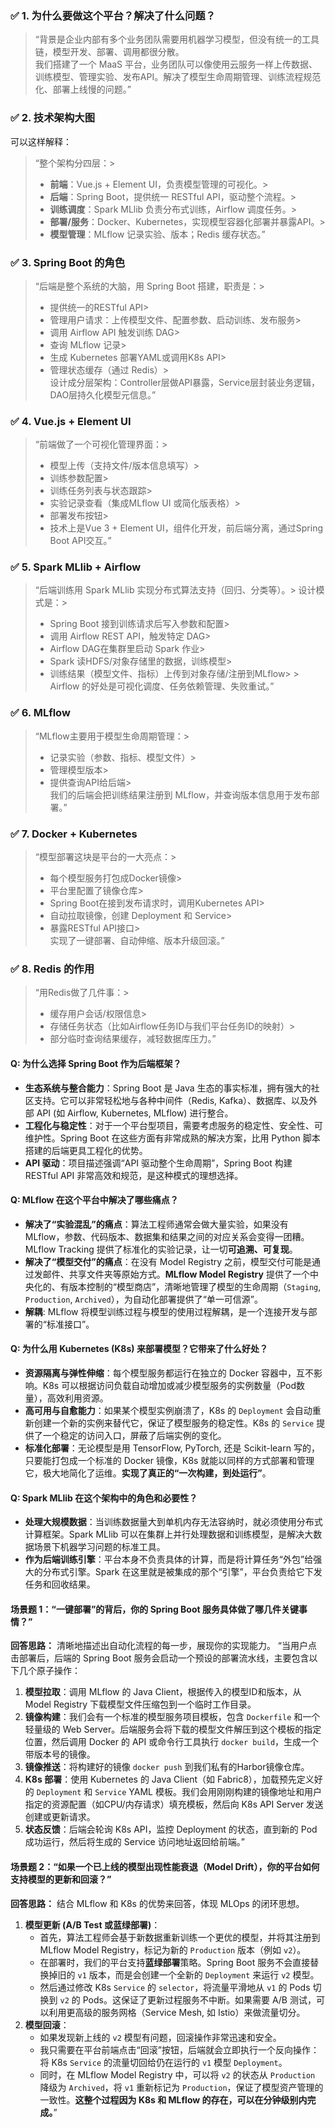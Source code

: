 ### ✅ 1. 为什么要做这个平台？解决了什么问题？

> “背景是企业内部有多个业务团队需要用机器学习模型，但没有统一的工具链，模型开发、部署、调用都很分散。  
> 我们搭建了一个 MaaS 平台，业务团队可以像使用云服务一样上传数据、训练模型、管理实验、发布API。解决了模型生命周期管理、训练流程规范化、部署上线慢的问题。”
### ✅ 2. 技术架构大图

可以这样解释：

> “整个架构分四层：> 
> - **前端**：Vue.js + Element UI，负责模型管理的可视化。>     
> - **后端**：Spring Boot，提供统一 RESTful API，驱动整个流程。>     
> - **训练调度**：Spark MLlib 负责分布式训练，Airflow 调度任务。>     
> - **部署/服务**：Docker、Kubernetes，实现模型容器化部署并暴露API。>     
> - **模型管理**：MLflow 记录实验、版本；Redis 缓存状态。”
### ✅ 3. Spring Boot 的角色

> “后端是整个系统的大脑，用 Spring Boot 搭建，职责是：> 
> - 提供统一的RESTful API>     
> - 管理用户请求：上传模型文件、配置参数、启动训练、发布服务>     
> - 调用 Airflow API 触发训练 DAG>     
> - 查询 MLflow 记录>     
> - 生成 Kubernetes 部署YAML或调用K8s API>     
> - 管理状态缓存（通过 Redis）>  
> 设计成分层架构：Controller层做API暴露，Service层封装业务逻辑，DAO层持久化模型元信息。”
### ✅ 4. Vue.js + Element UI

> “前端做了一个可视化管理界面：> 
> - 模型上传（支持文件/版本信息填写）>     
> - 训练参数配置>     
> - 训练任务列表与状态跟踪>     
> - 实验记录查看（集成MLflow UI 或简化版表格）>     
> - 部署发布按钮>     
> - 技术上是Vue 3 + Element UI，组件化开发，前后端分离，通过Spring Boot API交互。”
### ✅ 5. Spark MLlib + Airflow

> “后端训练用 Spark MLlib 实现分布式算法支持（回归、分类等）。> 
> 设计模式是：> 
> - Spring Boot 接到训练请求后写入参数和配置>     
> - 调用 Airflow REST API，触发特定 DAG>     
> - Airflow DAG在集群里启动 Spark 作业>     
> - Spark 读HDFS/对象存储里的数据，训练模型>     
> - 训练结果（模型文件、指标）上传到对象存储/注册到MLflow>     > 
> Airflow 的好处是可视化调度、任务依赖管理、失败重试。”
### ✅ 6. MLflow

> “MLflow主要用于模型生命周期管理：> 
> - 记录实验（参数、指标、模型文件）>     
> - 管理模型版本>     
> - 提供查询API给后端>     
> 我们的后端会把训练结果注册到 MLflow，并查询版本信息用于发布部署。”
### ✅ 7. Docker + Kubernetes

> “模型部署这块是平台的一大亮点：> 
> - 每个模型服务打包成Docker镜像>     
> - 平台里配置了镜像仓库>     
> - Spring Boot在接到发布请求时，调用Kubernetes API>     
> - 自动拉取镜像，创建 Deployment 和 Service>     
> - 暴露RESTful API接口>     
> 实现了一键部署、自动伸缩、版本升级回滚。”
### ✅ 8. Redis 的作用

> “用Redis做了几件事：> 
> - 缓存用户会话/权限信息>     
> - 存储任务状态（比如Airflow任务ID与我们平台任务ID的映射）>     
> - 部分临时查询结果缓存，减轻数据库压力。”
#### **Q: 为什么选择 Spring Boot 作为后端框架？**

- **生态系统与整合能力**：Spring Boot 是 Java 生态的事实标准，拥有强大的社区支持。它可以非常轻松地与各种中间件（Redis, Kafka）、数据库、以及外部 API (如 Airflow, Kubernetes, MLflow) 进行整合。    
- **工程化与稳定性**：对于一个平台型项目，需要考虑服务的稳定性、安全性、可维护性。Spring Boot 在这些方面有非常成熟的解决方案，比用 Python 脚本搭建的后端更具工程化的优势。    
- **API 驱动**：项目描述强调“API 驱动整个生命周期”，Spring Boot 构建 RESTful API 非常高效和规范，是这种模式的理想选择。    

#### **Q: MLflow 在这个平台中解决了哪些痛点？**

- **解决了“实验混乱”的痛点**：算法工程师通常会做大量实验，如果没有 MLflow，参数、代码版本、数据集和结果之间的对应关系会变得一团糟。MLflow Tracking 提供了标准化的实验记录，让一切**可追溯、可复现**。    
- **解决了“模型交付”的痛点**：在没有 Model Registry 之前，模型交付可能是通过发邮件、共享文件夹等原始方式。**MLflow Model Registry** 提供了一个中央化的、有版本控制的“模型商店”，清晰地管理了模型的生命周期（`Staging`, `Production`, `Archived`），为自动化部署提供了“单一可信源”。    
- **解耦**: MLflow 将模型训练过程与模型的使用过程解耦，是一个连接开发与部署的“标准接口”。    

#### **Q: 为什么用 Kubernetes (K8s) 来部署模型？它带来了什么好处？**

- **资源隔离与弹性伸缩**：每个模型服务都运行在独立的 Docker 容器中，互不影响。K8s 可以根据访问负载自动增加或减少模型服务的实例数量（Pod数量），高效利用资源。    
- **高可用与自愈能力**：如果某个模型实例崩溃了，K8s 的 `Deployment` 会自动重新创建一个新的实例来替代它，保证了模型服务的稳定性。K8s 的 `Service` 提供了一个稳定的访问入口，屏蔽了后端实例的变化。    
- **标准化部署**：无论模型是用 TensorFlow, PyTorch, 还是 Scikit-learn 写的，只要能打包成一个标准的 Docker 镜像，K8s 就能以同样的方式部署和管理它，极大地简化了运维。**实现了真正的“一次构建，到处运行”**。    

#### **Q: Spark MLlib 在这个架构中的角色和必要性？**

- **处理大规模数据**：当训练数据量大到单机内存无法容纳时，就必须使用分布式计算框架。Spark MLlib 可以在集群上并行处理数据和训练模型，是解决大数据场景下机器学习问题的标准工具。    
- **作为后端训练引擎**：平台本身不负责具体的计算，而是将计算任务“外包”给强大的分布式引擎。Spark 在这里就是被集成的那个“引擎”，平台负责给它下发任务和回收结果。
#### **场景题 1：“一键部署”的背后，你的 Spring Boot 服务具体做了哪几件关键事情？”**

**回答思路：** 清晰地描述出自动化流程的每一步，展现你的实现能力。
“当用户点击部署后，后端的 Spring Boot 服务会启动一个预设的部署流水线，主要包含以下几个原子操作：
1. **模型拉取**：调用 MLflow 的 Java Client，根据传入的模型ID和版本，从 Model Registry 下载模型文件压缩包到一个临时工作目录。    
2. **镜像构建**：我们会有一个标准的模型服务项目模板，包含 `Dockerfile` 和一个轻量级的 Web Server。后端服务会将下载的模型文件解压到这个模板的指定位置，然后调用 Docker 的 API 或命令行工具执行 `docker build`，生成一个带版本号的镜像。    
3. **镜像推送**：将构建好的镜像 `docker push` 到我们私有的Harbor镜像仓库。    
4. **K8s 部署**：使用 Kubernetes 的 Java Client（如 Fabric8），加载预先定义好的 `Deployment` 和 `Service` YAML 模板。我们会用刚刚构建的镜像地址和用户指定的资源配置（如CPU/内存请求）填充模板，然后向 K8s API Server 发送创建或更新请求。    
5. **状态反馈**：后端会轮询 K8s API，监控 Deployment 的状态，直到新的 Pod 成功运行，然后将生成的 Service 访问地址返回给前端。”    

#### **场景题 2：“如果一个已上线的模型出现性能衰退（Model Drift），你的平台如何支持模型的更新和回滚？”**

**回答思路：** 结合 MLflow 和 K8s 的优势来回答，体现 MLOps 的闭环思想。
1. **模型更新 (A/B Test 或蓝绿部署)**：    
    - 首先，算法工程师会基于新数据重新训练一个更优的模型，并将其注册到 MLflow Model Registry，标记为新的 `Production` 版本（例如 `v2`）。        
    - 在部署时，我们的平台支持**蓝绿部署**策略。Spring Boot 服务不会直接替换掉旧的 `v1` 版本，而是会创建一个全新的 `Deployment` 来运行 `v2` 模型。        
    - 然后通过修改 K8s `Service` 的 `selector`，将流量平滑地从 `v1` 的 Pods 切换到 `v2` 的 Pods。这保证了更新过程服务不中断。如果需要 A/B 测试，可以利用更高级的服务网格（Service Mesh, 如 Istio）来做流量切分。        
2. **模型回滚**：    
    - 如果发现新上线的 `v2` 模型有问题，回滚操作非常迅速和安全。        
    - 我只需要在平台前端点击“回滚”按钮，后端就会立即执行一个反向操作：将 K8s `Service` 的流量切回给仍在运行的 `v1` 模型 `Deployment`。        
    - 同时，在 MLflow Model Registry 中，可以将 `v2` 的状态从 `Production` 降级为 `Archived`，将 `v1` 重新标记为 `Production`，保证了模型资产管理的一致性。**这整个过程因为 K8s 和 MLflow 的存在，可以在分钟级别内完成。**”